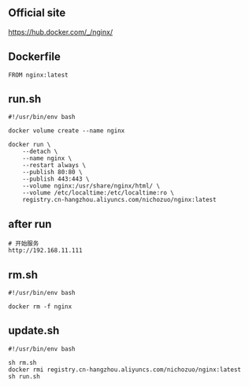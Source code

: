 ## Official site
https://hub.docker.com/_/nginx/

## Dockerfile
```
FROM nginx:latest
```

## run.sh
```
#!/usr/bin/env bash

docker volume create --name nginx

docker run \
    --detach \
    --name nginx \
    --restart always \
    --publish 80:80 \
    --publish 443:443 \
    --volume nginx:/usr/share/nginx/html/ \
    --volume /etc/localtime:/etc/localtime:ro \
    registry.cn-hangzhou.aliyuncs.com/nichozuo/nginx:latest
```

## after run
```
# 开始服务
http://192.168.11.111
```
## rm.sh
```
#!/usr/bin/env bash

docker rm -f nginx
```

## update.sh
```
#!/usr/bin/env bash

sh rm.sh
docker rmi registry.cn-hangzhou.aliyuncs.com/nichozuo/nginx:latest
sh run.sh
```